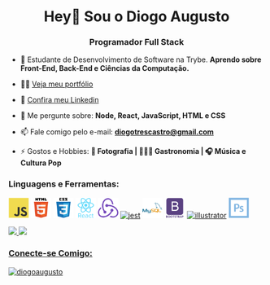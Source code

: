 <h1 align="center">Hey👋 Sou o Diogo Augusto</h1>
<h3 align="center">Programador Full Stack</h3>

- 🌱 Estudante de Desenvolvimento de Software na Trybe. **Aprendo sobre Front-End, Back-End e Ciências da Computação.**

- 👨‍💻 [Veja meu portfólio](https://diogoaugusto.dev/)

- 📝 [Confira meu Linkedin](https://www.linkedin.com/in/diogoaugusto/)

- 💬 Me pergunte sobre: **Node, React, JavaScript, HTML e CSS**

- 📫 Fale comigo pelo e-mail: **diogotrescastro@gmail.com**

- ⚡ Gostos e Hobbies: **📸 Fotografia | 👨🏼‍🍳 Gastronomia | 🎧 Música e Cultura Pop**

<h3 align="left">Linguagens e Ferramentas:</h3>
<p align="left">
  <a href="https://developer.mozilla.org/en-US/docs/Web/JavaScript" target="_blank">
    <img src="https://raw.githubusercontent.com/devicons/devicon/master/icons/javascript/javascript-original.svg" alt="javascript" width="40" height="40"/></a>
  
  <a href="https://www.w3.org/html/" target="_blank">
    <img src="https://raw.githubusercontent.com/devicons/devicon/master/icons/html5/html5-original-wordmark.svg" alt="html5" width="40" height="40"/></a>
  
  <a href="https://www.w3schools.com/css/" target="_blank">
    <img src="https://raw.githubusercontent.com/devicons/devicon/master/icons/css3/css3-original-wordmark.svg" alt="css3" width="40" height="40"/></a>
  
  <a href="https://reactjs.org/" target="_blank">
    <img src="https://raw.githubusercontent.com/devicons/devicon/master/icons/react/react-original-wordmark.svg" alt="react" width="40" height="40"/></a>
  
  <a href="https://redux.js.org" target="_blank">
    <img src="https://raw.githubusercontent.com/devicons/devicon/master/icons/redux/redux-original.svg" alt="redux" width="40" height="40"/></a>
  
  <a href="https://jestjs.io" target="_blank">
  <img src="https://www.vectorlogo.zone/logos/jestjsio/jestjsio-icon.svg" alt="jest" width="40" height="40"/></a>
  
  <a href="https://www.mysql.com/" target="_blank">
    <img src="https://raw.githubusercontent.com/devicons/devicon/master/icons/mysql/mysql-original-wordmark.svg" alt="mysql" width="40" height="40"/></a>
  
  <a href="https://getbootstrap.com" target="_blank">
    <img src="https://raw.githubusercontent.com/devicons/devicon/master/icons/bootstrap/bootstrap-plain-wordmark.svg" alt="bootstrap" width="40" height="40"/></a>
  
  <a href="https://www.adobe.com/in/products/illustrator.html" target="_blank">
    <img src="https://www.vectorlogo.zone/logos/adobe_illustrator/adobe_illustrator-icon.svg" alt="illustrator" width="40" height="40"/></a>
  
  <a href="https://www.photoshop.com/en" target="_blank">
    <img src="https://raw.githubusercontent.com/devicons/devicon/master/icons/photoshop/photoshop-line.svg" alt="photoshop" width="40" height="40"/> </a></p>

<div>
  <a href="https://github.com/diogotrescastro" target:"_blank">
  <img height="150em" src="https://github-readme-stats.vercel.app/api?username=diogotrescastro&include_all_commits=true&hide=stars,issues&show_icons=true&theme=tokyonight&locale=pt-br"/>
  <img height="150em" src="https://github-readme-stats.vercel.app/api/top-langs/?username=diogotrescastro&langs_count=5&theme=tokyonight&locale=pt-br"/>
</div>

 <h3 align="left">Conecte-se Comigo:</h3>
<p align="left">
<a href="https://linkedin.com/in/diogoaugusto" target="_blank"><img align="center" src="https://raw.githubusercontent.com/rahuldkjain/github-profile-readme-generator/master/src/images/icons/Social/linked-in-alt.svg" alt="diogoaugusto" height="30" width="40" /></a>
</p>
